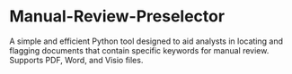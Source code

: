 # Manual-Review-Preselector
A simple and efficient Python tool designed to aid analysts in locating and flagging documents that contain specific keywords for manual review. Supports PDF, Word, and Visio files.
